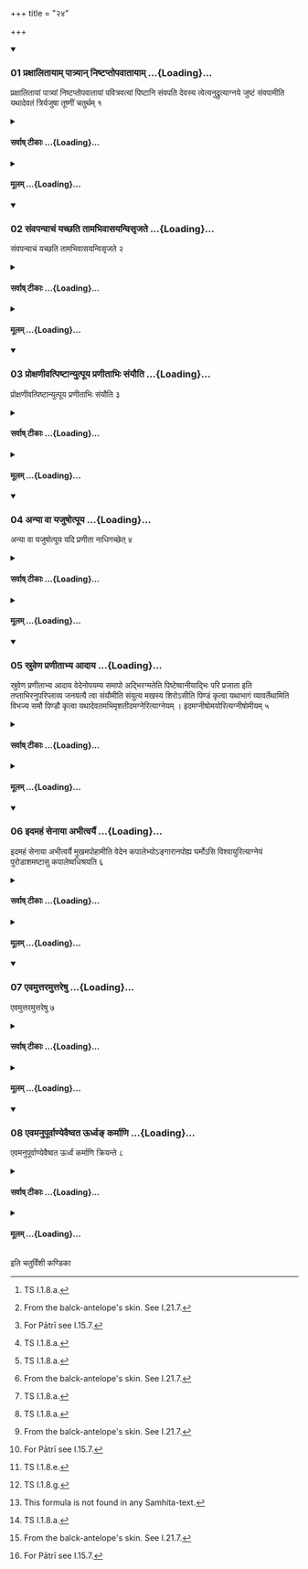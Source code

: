 +++
title = "२४"

+++

<div class="js_include" includetitle="true" newlevelforh1="3" unfilled url="/vedAH_yajuH/taittirIyam/sUtram/ApastambaH/shrautam/vishvAsa-prastutiH/01/24/01_praxAlitAyAm_pAtryAn_niShTaptopavAtAyAm.md">
<details open><summary><h3>01 प्रक्षालितायाम् पात्र्यान् निष्टप्तोपवातायाम् ...{Loading}...</h3></summary>

प्रक्षालितायां पात्र्यां निष्टप्तोपवातायां पवित्रवत्यां पिष्टानि संवपति देवस्य त्वेत्यनुद्रुत्याग्नये जुष्टं संवपामीति यथादेवतं त्रिर्यजुषा तूष्णीं चतुर्थम् १
</details>
</div>
<div class="js_include collapsed" newlevelforh1="4" title="सर्वाष् टीकाः" unfilled url="/vedAH_yajuH/taittirIyam/sUtram/ApastambaH/shrautam/sarvASh_TIkAH/01/24/01_praxAlitAyAm_pAtryAn_niShTaptopavAtAyAm.md">
<details><summary><h4>सर्वाष् टीकाः ...{Loading}...</h4></summary>
<details><summary>थिते</summary>

1. Having recited devasya tvā...[^1] with agnaye juṣtaṁ etc. in accordance with the deity (the Adhvaryu) thrice pours[^2] flour in the pan[^3] which has been washed, heated and then has become cool, and which contains strainers; silently, (he pours the flour) for the fourth time.  

[^1]: TS I.1.8.a.  

[^2]: From the balck-antelope's skin. See I.21.7.  

[^3]: For Pātrī see I.15.7.
</details>
</details>
</div>
<div class="js_include collapsed" newlevelforh1="4" title="मूलम्" unfilled url="/vedAH_yajuH/taittirIyam/sUtram/ApastambaH/shrautam/mUlam/01/24/01_praxAlitAyAm_pAtryAn_niShTaptopavAtAyAm.md">
<details><summary><h4>मूलम् ...{Loading}...</h4></summary>

प्रक्षालितायां पात्र्यां निष्टप्तोपवातायां पवित्रवत्यां पिष्टानि संवपति देवस्य त्वेत्यनुद्रुत्याग्नये जुष्टं संवपामीति यथादेवतं त्रिर्यजुषा तूष्णीं चतुर्थम् १
</details>
</div>
<div class="js_include" includetitle="true" newlevelforh1="3" unfilled url="/vedAH_yajuH/taittirIyam/sUtram/ApastambaH/shrautam/vishvAsa-prastutiH/01/24/02_saMvapanvAchaM_yachChati_tAmabhivAsayanvisRjate.md">
<details open><summary><h3>02 संवपन्वाचं यच्छति तामभिवासयन्विसृजते ...{Loading}...</h3></summary>

संवपन्वाचं यच्छति तामभिवासयन्विसृजते २
</details>
</div>
<div class="js_include collapsed" newlevelforh1="4" title="सर्वाष् टीकाः" unfilled url="/vedAH_yajuH/taittirIyam/sUtram/ApastambaH/shrautam/sarvASh_TIkAH/01/24/02_saMvapanvAchaM_yachChati_tAmabhivAsayanvisRjate.md">
<details><summary><h4>सर्वाष् टीकाः ...{Loading}...</h4></summary>
<details><summary>थिते</summary>

2. While pouring, he restrains his speech; while covering (the sacrificial bread by means of ashes)[^1] he releases it.  

[^1]: See I.25.12-13; I.25.10.
</details>
</details>
</div>
<div class="js_include collapsed" newlevelforh1="4" title="मूलम्" unfilled url="/vedAH_yajuH/taittirIyam/sUtram/ApastambaH/shrautam/mUlam/01/24/02_saMvapanvAchaM_yachChati_tAmabhivAsayanvisRjate.md">
<details><summary><h4>मूलम् ...{Loading}...</h4></summary>

संवपन्वाचं यच्छति तामभिवासयन्विसृजते २
</details>
</div>
<div class="js_include" includetitle="true" newlevelforh1="3" unfilled url="/vedAH_yajuH/taittirIyam/sUtram/ApastambaH/shrautam/vishvAsa-prastutiH/01/24/03_proxaNIvatpiShTAnyutpUya_praNItAbhiH_saMyauti.md">
<details open><summary><h3>03 प्रोक्षणीवत्पिष्टान्युत्पूय प्रणीताभिः संयौति ...{Loading}...</h3></summary>

प्रोक्षणीवत्पिष्टान्युत्पूय प्रणीताभिः संयौति ३
</details>
</div>
<div class="js_include collapsed" newlevelforh1="4" title="सर्वाष् टीकाः" unfilled url="/vedAH_yajuH/taittirIyam/sUtram/ApastambaH/shrautam/sarvASh_TIkAH/01/24/03_proxaNIvatpiShTAnyutpUya_praNItAbhiH_saMyauti.md">
<details><summary><h4>सर्वाष् टीकाः ...{Loading}...</h4></summary>
<details><summary>थिते</summary>

3. Having purified the flour in the same manner as that of the (purification of the sprinkling water)[^1] he mixes (the flour with the water) which has been carried forth.[^2]  

[^1]: See I.11.9.  

[^2]: Praṇīta-water. See I.16.5ff.
</details>
</details>
</div>
<div class="js_include collapsed" newlevelforh1="4" title="मूलम्" unfilled url="/vedAH_yajuH/taittirIyam/sUtram/ApastambaH/shrautam/mUlam/01/24/03_proxaNIvatpiShTAnyutpUya_praNItAbhiH_saMyauti.md">
<details><summary><h4>मूलम् ...{Loading}...</h4></summary>

प्रोक्षणीवत्पिष्टान्युत्पूय प्रणीताभिः संयौति ३
</details>
</div>
<div class="js_include" includetitle="true" newlevelforh1="3" unfilled url="/vedAH_yajuH/taittirIyam/sUtram/ApastambaH/shrautam/vishvAsa-prastutiH/01/24/04_anyA_vA_yajuShotpUya.md">
<details open><summary><h3>04 अन्या वा यजुषोत्पूय ...{Loading}...</h3></summary>

अन्या वा यजुषोत्पूय यदि प्रणीता नाधिगच्छेत् ४
</details>
</div>
<div class="js_include collapsed" newlevelforh1="4" title="सर्वाष् टीकाः" unfilled url="/vedAH_yajuH/taittirIyam/sUtram/ApastambaH/shrautam/sarvASh_TIkAH/01/24/04_anyA_vA_yajuShotpUya.md">
<details><summary><h4>सर्वाष् टीकाः ...{Loading}...</h4></summary>
<details><summary>थिते</summary>

4. Or rather any other water after having purified it, in case, when he does not get the Praṇītā (carried forth water).[^1]  

[^1]: Thus at the time of preparing a sacrificial bread in connection with
preparation of animal sacrificial bread in a Soma-sacrifice.
</details>
</details>
</div>
<div class="js_include collapsed" newlevelforh1="4" title="मूलम्" unfilled url="/vedAH_yajuH/taittirIyam/sUtram/ApastambaH/shrautam/mUlam/01/24/04_anyA_vA_yajuShotpUya.md">
<details><summary><h4>मूलम् ...{Loading}...</h4></summary>

अन्या वा यजुषोत्पूय यदि प्रणीता नाधिगच्छेत् ४
</details>
</div>
<div class="js_include" includetitle="true" newlevelforh1="3" unfilled url="/vedAH_yajuH/taittirIyam/sUtram/ApastambaH/shrautam/vishvAsa-prastutiH/01/24/05_sruveNa_praNItAbhya_AdAya.md">
<details open><summary><h3>05 स्रुवेण प्रणीताभ्य आदाय ...{Loading}...</h3></summary>

स्रुवेण प्रणीताभ्य आदाय वेदेनोपयम्य समापो अद्भिरग्मतेति पिष्टेष्वानीयाद्भिः परि प्रजाता इति तप्ताभिरनुपरिप्लाव्य जनयत्यै त्वा संयौमीति संयुत्य मखस्य शिरोऽसीति पिण्डं कृत्वा यथाभागं व्यावर्तेथामिति विभज्य समौ पिण्डौ कृत्वा यथादेवतमभिमृशतीदमग्नेरित्याग्नेयम् । इदमग्नीषोमयोरित्यग्नीषोमीयम् ५
</details>
</div>
<div class="js_include collapsed" newlevelforh1="4" title="सर्वाष् टीकाः" unfilled url="/vedAH_yajuH/taittirIyam/sUtram/ApastambaH/shrautam/sarvASh_TIkAH/01/24/05_sruveNa_praNItAbhya_AdAya.md">
<details><summary><h4>सर्वाष् टीकाः ...{Loading}...</h4></summary>
<details><summary>थिते</summary>

5. Having taken (water) from the carried forth (water) by means of the spoon, having supported it (the spoon containing water) by means of the grass-brush, with samāpo adbhiragmata,[^1] having poured (the water in the spoon) in the flour (in the pan), with adbhiḥ pari prajātāḥ[^2] having poured the hot water[^3] in a circumambulatory manner, with janayatyai tvā saṁyaumi[^4] having kneaded (the water and flour), with makhasya śiro'si[^5] having prepared a dough, with yathābhāgam vartethām[^6] having divided (the dough and) having prepared two equal doughs, he touches (each of them) in accordance with the deity: (thus he touches) the dough for Agni with idam āgneyam; the dough for Agni-soma with idamagniṣomayoḥ.  

[^1]: TS I.1.8.b-c.  

[^2]: TS I.1.8.d.  

[^3]: See I.23.6.  

[^4]: TS I.1.8.e.  

[^5]: TS I.1.8.g.  

[^6]: This formula is not found in any Samhita-text.
</details>
</details>
</div>
<div class="js_include collapsed" newlevelforh1="4" title="मूलम्" unfilled url="/vedAH_yajuH/taittirIyam/sUtram/ApastambaH/shrautam/mUlam/01/24/05_sruveNa_praNItAbhya_AdAya.md">
<details><summary><h4>मूलम् ...{Loading}...</h4></summary>

स्रुवेण प्रणीताभ्य आदाय वेदेनोपयम्य समापो अद्भिरग्मतेति पिष्टेष्वानीयाद्भिः परि प्रजाता इति तप्ताभिरनुपरिप्लाव्य जनयत्यै त्वा संयौमीति संयुत्य मखस्य शिरोऽसीति पिण्डं कृत्वा यथाभागं व्यावर्तेथामिति विभज्य समौ पिण्डौ कृत्वा यथादेवतमभिमृशतीदमग्नेरित्याग्नेयम् । इदमग्नीषोमयोरित्यग्नीषोमीयम् ५
</details>
</div>
<div class="js_include" includetitle="true" newlevelforh1="3" unfilled url="/vedAH_yajuH/taittirIyam/sUtram/ApastambaH/shrautam/vishvAsa-prastutiH/01/24/06_idamahaM_senAyA_abhItvaryai.md">
<details open><summary><h3>06 इदमहं सेनाया अभीत्वर्यै ...{Loading}...</h3></summary>

इदमहं सेनाया अभीत्वर्यै मुखमपोहामीति वेदेन कपालेभ्योऽङ्गारानपोह्य घर्मोऽसि विश्वायुरित्याग्नेयं पुरोडाशमष्टासु कपालेष्वधिश्रयति ६
</details>
</div>
<div class="js_include collapsed" newlevelforh1="4" title="सर्वाष् टीकाः" unfilled url="/vedAH_yajuH/taittirIyam/sUtram/ApastambaH/shrautam/sarvASh_TIkAH/01/24/06_idamahaM_senAyA_abhItvaryai.md">
<details><summary><h4>सर्वाष् टीकाः ...{Loading}...</h4></summary>
<details><summary>थिते</summary>

6. With idamahaṁ senāyā abhītvaryai mukhamapohāmi[^1] having taken away embers, from potsherds[^2] by means of the grass-brush, with gharmo’si viśvāyuḥ[^3] he puts the sacrificial bread for Agni on the eight potsherds.  

[^1]: TS III.7.5.1.  

[^2]: See I.23.6  

[^3]: TS I.1.8.h.
</details>
</details>
</div>
<div class="js_include collapsed" newlevelforh1="4" title="मूलम्" unfilled url="/vedAH_yajuH/taittirIyam/sUtram/ApastambaH/shrautam/mUlam/01/24/06_idamahaM_senAyA_abhItvaryai.md">
<details><summary><h4>मूलम् ...{Loading}...</h4></summary>

इदमहं सेनाया अभीत्वर्यै मुखमपोहामीति वेदेन कपालेभ्योऽङ्गारानपोह्य घर्मोऽसि विश्वायुरित्याग्नेयं पुरोडाशमष्टासु कपालेष्वधिश्रयति ६
</details>
</div>
<div class="js_include" includetitle="true" newlevelforh1="3" unfilled url="/vedAH_yajuH/taittirIyam/sUtram/ApastambaH/shrautam/vishvAsa-prastutiH/01/24/07_evamuttaramuttareShu.md">
<details open><summary><h3>07 एवमुत्तरमुत्तरेषु ...{Loading}...</h3></summary>

एवमुत्तरमुत्तरेषु ७
</details>
</div>
<div class="js_include collapsed" newlevelforh1="4" title="सर्वाष् टीकाः" unfilled url="/vedAH_yajuH/taittirIyam/sUtram/ApastambaH/shrautam/sarvASh_TIkAH/01/24/07_evamuttaramuttareShu.md">
<details><summary><h4>सर्वाष् टीकाः ...{Loading}...</h4></summary>
<details><summary>थिते</summary>

7. In the same manner, he puts the northern (sacrificial bread) on the northern potsherds.
</details>
</details>
</div>
<div class="js_include collapsed" newlevelforh1="4" title="मूलम्" unfilled url="/vedAH_yajuH/taittirIyam/sUtram/ApastambaH/shrautam/mUlam/01/24/07_evamuttaramuttareShu.md">
<details><summary><h4>मूलम् ...{Loading}...</h4></summary>

एवमुत्तरमुत्तरेषु ७
</details>
</div>
<div class="js_include" includetitle="true" newlevelforh1="3" unfilled url="/vedAH_yajuH/taittirIyam/sUtram/ApastambaH/shrautam/vishvAsa-prastutiH/01/24/08_evamanupUrvANyevaiShvata_Urdhva~N_karmANi.md">
<details open><summary><h3>08 एवमनुपूर्वाण्येवैष्वत ऊर्ध्वङ् कर्माणि ...{Loading}...</h3></summary>

एवमनुपूर्वाण्येवैष्वत ऊर्ध्वं कर्माणि क्रियन्ते ८
</details>
</div>
<div class="js_include collapsed" newlevelforh1="4" title="सर्वाष् टीकाः" unfilled url="/vedAH_yajuH/taittirIyam/sUtram/ApastambaH/shrautam/sarvASh_TIkAH/01/24/08_evamanupUrvANyevaiShvata_Urdhva~N_karmANi.md">
<details><summary><h4>सर्वाष् टीकाः ...{Loading}...</h4></summary>
<details><summary>थिते</summary>

8. Henceforth the actions are (to be) done in the same manner (order).
</details>
</details>
</div>
<div class="js_include collapsed" newlevelforh1="4" title="मूलम्" unfilled url="/vedAH_yajuH/taittirIyam/sUtram/ApastambaH/shrautam/mUlam/01/24/08_evamanupUrvANyevaiShvata_Urdhva~N_karmANi.md">
<details><summary><h4>मूलम् ...{Loading}...</h4></summary>

एवमनुपूर्वाण्येवैष्वत ऊर्ध्वं कर्माणि क्रियन्ते ८
</details>
</div>

  
इति चतुर्विंशी कण्डिका 
